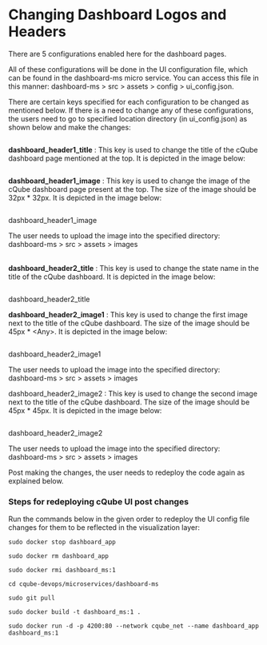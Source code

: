 # Changing Dashboard Logos and Headers

There are 5 configurations enabled here for the dashboard pages.

All of these configurations will be done in the UI configuration file, which can be found in the dashboard-ms micro service. You can access this file in this manner: dashboard-ms > src > assets > config > ui\_config.json.

There are certain keys specified for each configuration to be changed as mentioned below. If there is a need to change any of these configurations, the users need to go to specified location directory (in ui\_config.json) as shown below and make the changes:

<figure><img src="https://lh4.googleusercontent.com/xdRUItkSTTvKU1fwvnFZBW8S2owj97FNOf4TFAmKziHMyTgGPlPWfRzTt5SyT7sEQ61M4NWkyf5OqTAZaH80i1dyaUXp-yF2VXGt6unT2is1Ic60e9XHaOlTorWN_AUZnx39E_rEf_D4zJUcQzW7p6A" alt=""><figcaption></figcaption></figure>

&#x20;**dashboard\_header1\_title** : This key is used to change the title of the cQube dashboard page mentioned at the top. It is depicted in the image below:

<figure><img src="https://lh3.googleusercontent.com/ZtGMBVCu7VQd1sCWWWKEJxYET86DPp6IHrIR4fX_axCHpa2LgKD9MqSOJX07BD4HHLL9I6dNdR-72oAumB8Xki0tbPOy-HIRUdTUHl0kPuNTL0Yr4E2dDywq9TBlFS8Img0BXZjjtpfg7V7g9Cs79V0" alt=""><figcaption></figcaption></figure>

**dashboard\_header1\_image** : This key is used to change the image of the cQube dashboard page present at the top. The size of the image should be 32px \* 32px. It is depicted in the image below:

<figure><img src="https://lh6.googleusercontent.com/k3bBGSRqUENx7BamyiI34iyzPqEozqlBSmR6OaQz-trP-uHXi-uEe3Sv6EmzVQCHtzuJCV5TcJC-g8CuUXR89IT2EYcsVce1PkQnEyF8lJx7J6jNcqiCAxXKtjnGp6i6xKzriC-ki3eHXXAI3gUVG88" alt=""><figcaption></figcaption></figure>

dashboard\_header1\_image

The user needs to upload the image into the specified directory: dashboard-ms > src > assets > images

\
**dashboard\_header2\_title** : This key is used to change the state name in the title of the cQube dashboard. It is depicted in the image below:

<figure><img src="https://lh5.googleusercontent.com/tY6b_hG_faCC3BpzMCeMk3alzSWg12lJ4ULJWGUA3G2exIAdbpR9uxYoMAL6MuiK3Gkp2w-q7Y1T1I-A0-lwkJlSnY-n1X8JBokhzo_QuWZUUMkRsCy8jCGw5TNt36udpe87yp8bBvi3HZcDowWLLY8" alt=""><figcaption></figcaption></figure>

dashboard\_header2\_title

**dashboard\_header2\_image1** : This key is used to change the first image next to the title of the cQube dashboard. The size of the image should be 45px \* \<Any>. It is depicted in the image below:

<figure><img src="https://lh4.googleusercontent.com/PQhJ47xNC8u-QGEdxcy6k6bmoR_L5-dXqPMxj0RoqWPiIO-NeYORCSjwP_IpnmfRwLPU_ElfPvunglLY452vMsZAYZidEJ3jYTCI04KF-B1jAY2Ln66IicbwIMbaIdX2-BkEDepIjvpPhh1JoeS206E" alt=""><figcaption></figcaption></figure>

dashboard\_header2\_image1

The user needs to upload the image into the specified directory: dashboard-ms > src > assets > images

dashboard\_header2\_image2 : This key is used to change the second image next to the title of the cQube dashboard. The size of the image should be 45px \* 45px. It is depicted in the image below:

<figure><img src="https://lh3.googleusercontent.com/KCElwHVWXGDPGPoJypbnv_R2_GKmHdEHyhlv9pOict0OdtwIHraja0XgowlDEh_M3LtjKic2JxFsQWpZ1Ilm5flO1-A3H7Caw-LUxI_EuOAGsNUN7Ukt8vtXjr7lsZGmM6EvLr_kGebFgtBqsdzLrLo" alt=""><figcaption></figcaption></figure>

dashboard\_header2\_image2

The user needs to upload the image into the specified directory: dashboard-ms > src > assets > images

Post making the changes, the user needs to redeploy the code again as explained below.

### Steps for redeploying cQube UI post changes

Run the commands below in the given order to redeploy the UI config file changes for them to be reflected in the visualization layer:

`sudo docker stop dashboard_app`

`sudo docker rm dashboard_app`

`sudo docker rmi dashboard_ms:1`

`cd cqube-devops/microservices/dashboard-ms`

`sudo git pull`&#x20;

`sudo docker build -t dashboard_ms:1 .`

`sudo docker run -d -p 4200:80 --network cqube_net --name dashboard_app dashboard_ms:1`
